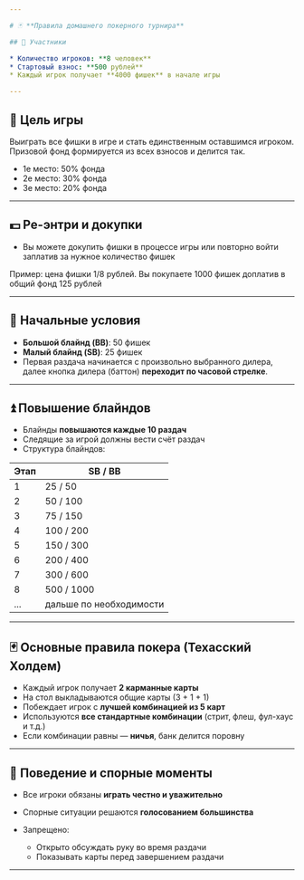 ```yaml
---

# 🃏 **Правила домашнего покерного турнира**

## 👥 Участники

* Количество игроков: **8 человек**
* Стартовый взнос: **500 рублей**
* Каждый игрок получает **4000 фишек** в начале игры

---
```


## 🎯 Цель игры

Выиграть все фишки в игре и стать единственным оставшимся игроком.
Призовой фонд формируется из всех взносов и делится так.

- 1е место: 50% фонда
- 2е место: 30% фонда
- 3е место: 20% фонда

---

## 💵 Ре-энтри и докупки

* Вы можете докупить фишки в процессе игры или повторно войти заплатив за нужное количество фишек

Пример: цена фишки 1/8 рублей. Вы покупаете 1000 фишек доплатив в общий фонд 125 рублей

---

## 💠 Начальные условия

* **Большой блайнд (BB)**: 50 фишек
* **Малый блайнд (SB)**: 25 фишек
* Первая раздача начинается с произвольно выбранного дилера, далее кнопка дилера (баттон) **переходит по часовой стрелке**.

---

## ⏫ Повышение блайндов

* Блайнды **повышаются каждые 10 раздач**
* Следящие за игрой должны вести счёт раздач
* Структура блайндов:

| Этап | SB / BB                 |
| ---- | ----------------------- |
| 1    | 25 / 50                 |
| 2    | 50 / 100                |
| 3    | 75 / 150                |
| 4    | 100 / 200               |
| 5    | 150 / 300               |
| 6    | 200 / 400               |
| 7    | 300 / 600               |
| 8    | 500 / 1000              |
| ...  | дальше по необходимости |

---

## 🃏 Основные правила покера (Техасский Холдем)

* Каждый игрок получает **2 карманные карты**
* На стол выкладываются общие карты (3 + 1 + 1)
* Побеждает игрок с **лучшей комбинацией из 5 карт**
* Используются **все стандартные комбинации** (стрит, флеш, фул-хаус и т.д.)
* Если комбинации равны — **ничья**, банк делится поровну

---

## 📌 Поведение и спорные моменты

* Все игроки обязаны **играть честно и уважительно**
* Спорные ситуации решаются **голосованием большинства**
* Запрещено:

    * Открыто обсуждать руку во время раздачи
    * Показывать карты перед завершением раздачи

---
